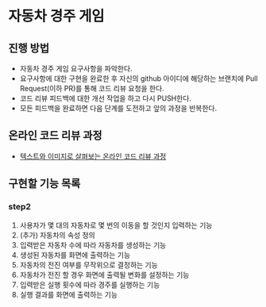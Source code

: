 # 자동차 경주 게임
## 진행 방법
* 자동차 경주 게임 요구사항을 파악한다.
* 요구사항에 대한 구현을 완료한 후 자신의 github 아이디에 해당하는 브랜치에 Pull Request(이하 PR)를 통해 코드 리뷰 요청을 한다.
* 코드 리뷰 피드백에 대한 개선 작업을 하고 다시 PUSH한다.
* 모든 피드백을 완료하면 다음 단계를 도전하고 앞의 과정을 반복한다.

## 온라인 코드 리뷰 과정
* [텍스트와 이미지로 살펴보는 온라인 코드 리뷰 과정](https://github.com/next-step/nextstep-docs/tree/master/codereview)

## 구현할 기능 목록

### step2 
1. 사용자가 몇 대의 자동차로 몇 번의 이동을 할 것인지 입력하는 기능
2. (추가) 자동차의 속성 정의
3. 입력받은 자동차 수에 따라 자동차를 생성하는 기능
4. 생성된 자동차를 화면에 출력하는 기능
5. 자동차의 전진 여부를 무작위으로 결정하는 기능
6. 자동차가 전진 할 경우 화면에 출력될 변화를 설정하는 기능
7. 입력받은 실행 횟수에 따라 경주를 실행하는 기능
8. 실행 결과를 화면에 출력하는 기능
